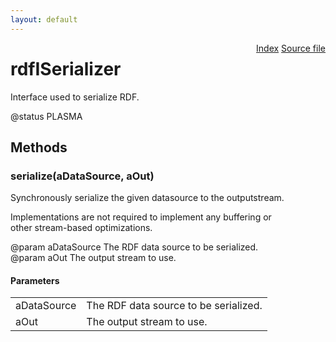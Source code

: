 ```yaml
---
layout: default
---
```

<div class='links' style='float:right'><a href="../index.html">Index</a>
<a href="http://dxr.mozilla.org/mozilla-central/source/rdf/base/rdfISerializer.idl">Source file</a>
</div>

# rdfISerializer #
  
Interface used to serialize RDF.  
  
@status PLASMA  
  

## Methods ##

### serialize(aDataSource, aOut) ###
  
Synchronously serialize the given datasource to the outputstream.  
  
Implementations are not required to implement any buffering or  
other stream-based optimizations.  
  
@param aDataSource The RDF data source to be serialized.  
@param aOut The output stream to use.  
  

#### Parameters ####

<table>

<tr>
<td>aDataSource</td>
<td>The RDF data source to be serialized.  
</td>
</tr>

<tr>
<td>aOut</td>
<td>The output stream to use.  
</td>
</tr>

</table>
